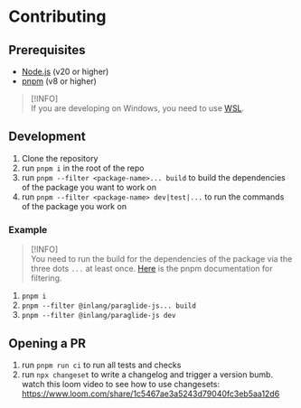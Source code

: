# Contributing

## Prerequisites

- [Node.js](https://nodejs.org/en/) (v20 or higher)
- [pnpm](https://pnpm.io/) (v8 or higher)

> [!INFO]  
> If you are developing on Windows, you need to use [WSL](https://en.wikipedia.org/wiki/Windows_Subsystem_for_Linux). 

## Development

1. Clone the repository
2. run `pnpm i` in the root of the repo
3. run `pnpm --filter <package-name>... build` to build the dependencies of the package you want to work on
4. run `pnpm --filter <package-name> dev|test|...` to run the commands of the package you work on
   
### Example

> [!INFO]  
> You need to run the build for the dependencies of the package via the three dots `...` at least once. [Here](https://pnpm.io/filtering#--filter-package_name-1) is the pnpm documentation for filtering.

1. `pnpm i`
2. `pnpm --filter @inlang/paraglide-js... build`
3. `pnpm --filter @inlang/paraglide-js dev`

## Opening a PR

1. run `pnpm run ci` to run all tests and checks
2. run `npx changeset` to write a changelog and trigger a version bumb. watch this loom video to see how to use changesets: https://www.loom.com/share/1c5467ae3a5243d79040fc3eb5aa12d6

